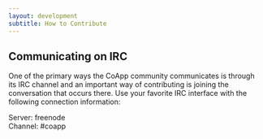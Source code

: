 ```yaml
---
layout: development
subtitle: How to Contribute
---
```

## Communicating on IRC

One of the primary ways the CoApp community communicates is through its IRC channel and 
an important way of contributing is joining the conversation that occurs there.  Use
your favorite IRC interface with the following connection information:

Server: freenode <br>
Channel: #coapp